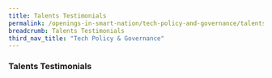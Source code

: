 ```yaml
---
title: Talents Testimonials
permalink: /openings-in-smart-nation/tech-policy-and-governance/talents-testimonials/
breadcrumb: Talents Testimonials
third_nav_title: "Tech Policy & Governance"
---
```


### **Talents Testimonials**
